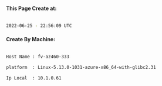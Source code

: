 
   
#### This Page Create at:

```bash

2022-06-25 - 22:56:09 UTC

```

#### Create By Machine:

```bash

Host Name : fv-az460-333

platform  : Linux-5.13.0-1031-azure-x86_64-with-glibc2.31

Ip Local  : 10.1.0.61

```

